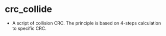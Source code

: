 # crc_collide
- A script of collision CRC. The principle is based on 4-steps calculation to specific CRC.
